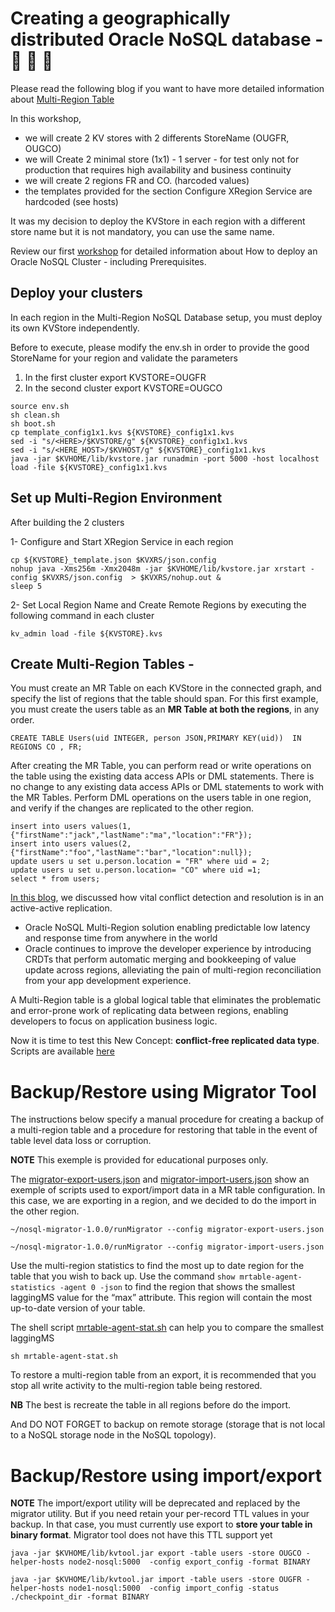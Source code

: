 # Creating a geographically distributed Oracle NoSQL database - 🚧 🚧 🚧 

Please read the following blog if you want to have more detailed information about [Multi-Region Table](https://blogs.oracle.com/nosql/oracle-nosql-database-multi-region-table-part1-v2)

In this workshop, 
* we will create 2 KV stores with 2 differents StoreName (OUGFR, OUGCO) 
* we will Create 2 minimal store (1x1) - 1 server - for test only not for production that requires high availability and business continuity
* we will create 2 regions FR and CO. (harcoded values)
* the templates provided for the section Configure XRegion Service are hardcoded (see hosts)

It was my decision to deploy the KVStore in each region with a different store name but it is not mandatory, you can use the same name.

Review our first [workshop](./README.md) for detailed information about How to deploy an Oracle NoSQL Cluster - including Prerequisites.

## Deploy your clusters

In each region in the Multi-Region NoSQL Database setup, you must deploy its own KVStore independently.

Before to execute, please modify the env.sh in order to provide the good StoreName for your region and validate the parameters 
1. In the first cluster export KVSTORE=OUGFR
2. In the second cluster export KVSTORE=OUGCO

```
source env.sh
sh clean.sh
sh boot.sh
cp template_config1x1.kvs ${KVSTORE}_config1x1.kvs
sed -i "s/<HERE>/$KVSTORE/g" ${KVSTORE}_config1x1.kvs
sed -i "s/<HERE_HOST>/$KVHOST/g" ${KVSTORE}_config1x1.kvs
java -jar $KVHOME/lib/kvstore.jar runadmin -port 5000 -host localhost load -file ${KVSTORE}_config1x1.kvs
```

## Set up Multi-Region Environment

After building the 2 clusters

1- Configure and Start XRegion Service in each region
```
cp ${KVSTORE}_template.json $KVXRS/json.config
nohup java -Xms256m -Xmx2048m -jar $KVHOME/lib/kvstore.jar xrstart -config $KVXRS/json.config  > $KVXRS/nohup.out &
sleep 5
```
2- Set Local Region Name and Create Remote Regions by executing the following command in each cluster
```
kv_admin load -file ${KVSTORE}.kvs
```

## Create Multi-Region Tables - 

You must create an MR Table on each KVStore in the connected graph, and specify the list of regions that the table should span. For this first example, you must create the users table as an **MR Table at both the regions**, in any order. 

````
CREATE TABLE Users(uid INTEGER, person JSON,PRIMARY KEY(uid))  IN REGIONS CO , FR;
````

After creating the MR Table, you can perform read or write operations on the table using the existing data access APIs or DML statements. There is no change to any existing
data access APIs or DML statements to work with the MR Tables. Perform DML operations on the users table in one region, and verify if the changes are replicated to the
other region. 

````
insert into users values(1,{"firstName":"jack","lastName":"ma","location":"FR"});
insert into users values(2, {"firstName":"foo","lastName":"bar","location":null});
update users u set u.person.location = "FR" where uid = 2;
update users u set u.person.location= "CO" where uid =1;
select * from users;
````

[In this blog](https://blogs.oracle.com/nosql/nosql-crdt), we discussed how vital conflict detection and resolution is in an active-active replication.
-    Oracle NoSQL Multi-Region solution enabling predictable low latency and response time from anywhere in the world
-    Oracle continues to improve the developer experience by introducing CRDTs that perform automatic merging and bookkeeping of value update across regions, alleviating the pain of multi-region reconciliation from your app development experience.

A Multi-Region table is a global logical table that eliminates the problematic and error-prone work of replicating data between regions, enabling developers to focus on application business logic.

Now it is time to test this New Concept: **conflict-free replicated data type**. Scripts are available [here](https://github.com/dario-vega/crdt-blog-nosql)


# Backup/Restore using Migrator Tool
The instructions below specify a manual procedure for creating a backup of a multi-region table and a procedure for restoring that table in the event of table level data loss or corruption. 

**NOTE** This exemple is provided for educational purposes only.

The [migrator-export-users.json](./script/migrator-export-users.json) and [migrator-import-users.json](./script/migrator-import-users.json) show an exemple of scripts used to export/import data in a MR table configuration. In this case, we are exporting in a region, and we decided to do the import in the other region.

````
~/nosql-migrator-1.0.0/runMigrator --config migrator-export-users.json
````
````
~/nosql-migrator-1.0.0/runMigrator --config migrator-import-users.json
````
Use the multi-region statistics to find the most up to date region for the table that you wish to back up. Use the command `show mrtable-agent-statistics -agent 0 -json` to find the region that shows the smallest laggingMS value for the “max” attribute.  This region will contain the most up-to-date version of your table.

The shell script [mrtable-agent-stat.sh](./script/mrtable-agent-stat.sh) can  help you to compare the smallest laggingMS
````
sh mrtable-agent-stat.sh
````
To restore a multi-region table from an export, it is recommended that you stop all write activity to the multi-region table being restored.

**NB** The best is recreate the table in all regions before do the import.

And DO NOT FORGET to backup on remote storage (storage that is not local to a NoSQL storage node in the NoSQL topology).


# Backup/Restore using import/export
**NOTE** The import/export utility will be deprecated and replaced by the migrator utility.  But if you need retain your per-record TTL values in your backup. In that case, you must currently use export to **store your table in binary format**. Migrator tool does not have this TTL support yet

````
java -jar $KVHOME/lib/kvtool.jar export -table users -store OUGCO -helper-hosts node2-nosql:5000  -config export_config -format BINARY
````
````
java -jar $KVHOME/lib/kvtool.jar import -table users -store OUGFR -helper-hosts node1-nosql:5000  -config import_config -status ./checkpoint_dir -format BINARY
````
